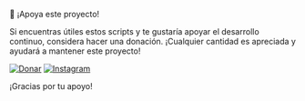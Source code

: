 💖 ¡Apoya este proyecto!

Si encuentras útiles estos scripts y te gustaría apoyar el desarrollo continuo, considera hacer una donación. ¡Cualquier cantidad es apreciada y ayudará a mantener este proyecto!

[![Donar](https://img.shields.io/badge/Donar-PayPal-blue)](https://www.paypal.com/donate?hosted_button_id=@XavierSosaDG) [![Instagram](https://img.shields.io/badge/Instagram-@tu_usuario-ff69b4?style=flat-square&logo=instagram&logoColor=white)](https://www.instagram.com/tu_usuario/)


¡Gracias por tu apoyo!
